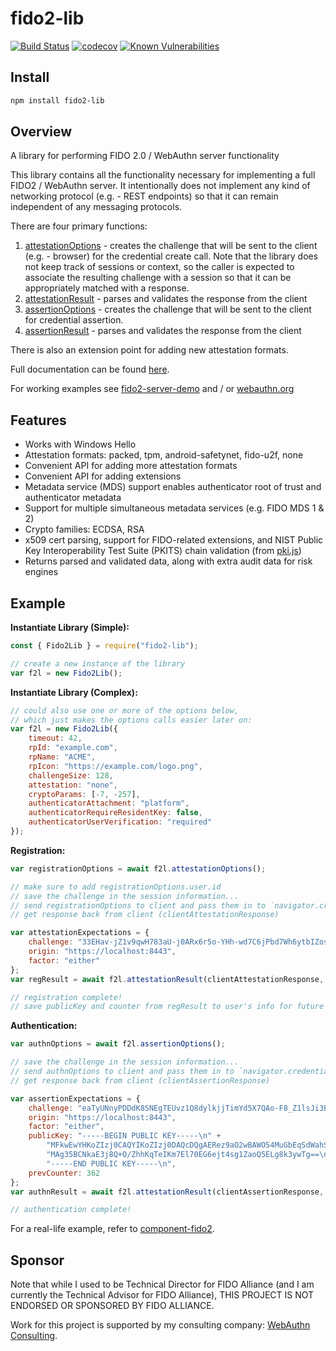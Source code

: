 # fido2-lib

[![Build Status](https://travis-ci.org/jedrivisser/fido2-lib.svg?branch=master)](https://travis-ci.org/jedrivisser/fido2-lib)
[![codecov](https://codecov.io/gh/jedrivisser/fido2-lib/branch/master/graph/badge.svg)](https://codecov.io/gh/jedrivisser/fido2-lib)
[![Known Vulnerabilities](https://snyk.io/test/github/jedrivisser/fido2-lib/badge.svg?targetFile=package.json)](https://snyk.io/test/github/jedrivisser/fido2-lib?targetFile=package.json)

## Install

``` bash
npm install fido2-lib
```

## Overview

A library for performing FIDO 2.0 / WebAuthn server functionality

This library contains all the functionality necessary for implementing a full FIDO2 / WebAuthn server. It intentionally does not implement any kind of networking protocol (e.g. - REST endpoints) so that it can remain independent of any messaging protocols.

There are four primary functions:

1. [attestationOptions](https://apowers313.github.io/fido2-lib/Fido2Lib.html#attestationOptions) - creates the challenge that will be sent to the client (e.g. - browser) for the credential create call. Note that the library does not keep track of sessions or context, so the caller is expected to associate the resulting challenge with a session so that it can be appropriately matched with a response.
2. [attestationResult](https://apowers313.github.io/fido2-lib/Fido2Lib.html#attestationResult) - parses and validates the response from the client
3. [assertionOptions](https://apowers313.github.io/fido2-lib/Fido2Lib.html#assertionOptions) - creates the challenge that will be sent to the client for credential assertion.
4. [assertionResult](https://apowers313.github.io/fido2-lib/Fido2Lib.html#assertionResult) - parses and validates the response from the client

There is also an extension point for adding new attestation formats.

Full documentation can be found [here](https://apowers313.github.io/fido2-lib/).

For working examples see [fido2-server-demo](https://github.com/apowers313/fido2-server-demo) and / or [webauthn.org](https://webauthn.org)

## Features

* Works with Windows Hello
* Attestation formats: packed, tpm, android-safetynet, fido-u2f, none
* Convenient API for adding more attestation formats
* Convenient API for adding extensions
* Metadata service (MDS) support enables authenticator root of trust and authenticator metadata
* Support for multiple simultaneous metadata services (e.g. FIDO MDS 1 & 2)
* Crypto families: ECDSA, RSA
* x509 cert parsing, support for FIDO-related extensions, and NIST Public Key Interoperability Test Suite (PKITS) chain validation (from [pki.js](https://github.com/PeculiarVentures/PKI.js/))
* Returns parsed and validated data, along with extra audit data for risk engines

## Example

**Instantiate Library (Simple):**

``` js
const { Fido2Lib } = require("fido2-lib");

// create a new instance of the library
var f2l = new Fido2Lib();
```

**Instantiate Library (Complex):**

``` js
// could also use one or more of the options below,
// which just makes the options calls easier later on:
var f2l = new Fido2Lib({
    timeout: 42,
    rpId: "example.com",
    rpName: "ACME",
    rpIcon: "https://example.com/logo.png",
    challengeSize: 128,
    attestation: "none",
    cryptoParams: [-7, -257],
    authenticatorAttachment: "platform",
    authenticatorRequireResidentKey: false,
    authenticatorUserVerification: "required"
});
```

**Registration:**

``` js
var registrationOptions = await f2l.attestationOptions();

// make sure to add registrationOptions.user.id
// save the challenge in the session information...
// send registrationOptions to client and pass them in to `navigator.credentials.create()`...
// get response back from client (clientAttestationResponse)

var attestationExpectations = {
    challenge: "33EHav-jZ1v9qwH783aU-j0ARx6r5o-YHh-wd7C6jPbd7Wh6ytbIZosIIACehwf9-s6hXhySHO-HHUjEwZS29w",
    origin: "https://localhost:8443",
    factor: "either"
};
var regResult = await f2l.attestationResult(clientAttestationResponse, attestationExpectations); // will throw on error

// registration complete!
// save publicKey and counter from regResult to user's info for future authentication calls
```

**Authentication:**

``` js
var authnOptions = await f2l.assertionOptions();

// save the challenge in the session information...
// send authnOptions to client and pass them in to `navigator.credentials.get()`...
// get response back from client (clientAssertionResponse)

var assertionExpectations = {
    challenge: "eaTyUNnyPDDdK8SNEgTEUvz1Q8dylkjjTimYd5X7QAo-F8_Z1lsJi3BilUpFZHkICNDWY8r9ivnTgW7-XZC3qQ",
    origin: "https://localhost:8443",
    factor: "either",
    publicKey: "-----BEGIN PUBLIC KEY-----\n" +
        "MFkwEwYHKoZIzj0CAQYIKoZIzj0DAQcDQgAERez9aO2wBAWO54MuGbEqSdWahSnG\n" +
        "MAg35BCNkaE3j8Q+O/ZhhKqTeIKm7El70EG6ejt4sg1ZaoQ5ELg8k3ywTg==\n" +
        "-----END PUBLIC KEY-----\n",
    prevCounter: 362
};
var authnResult = await f2l.attestationResult(clientAssertionResponse, assertionExpectations); // will throw on error

// authentication complete!
```

For a real-life example, refer to [component-fido2](https://github.com/apowers313/component-fido2).

## Sponsor

Note that while I used to be Technical Director for FIDO Alliance (and I am currently the Technical Advisor for FIDO Alliance), THIS PROJECT IS NOT ENDORSED OR SPONSORED BY FIDO ALLIANCE.

Work for this project is supported by my consulting company: [WebAuthn Consulting](https://webauthn.consulting/).
